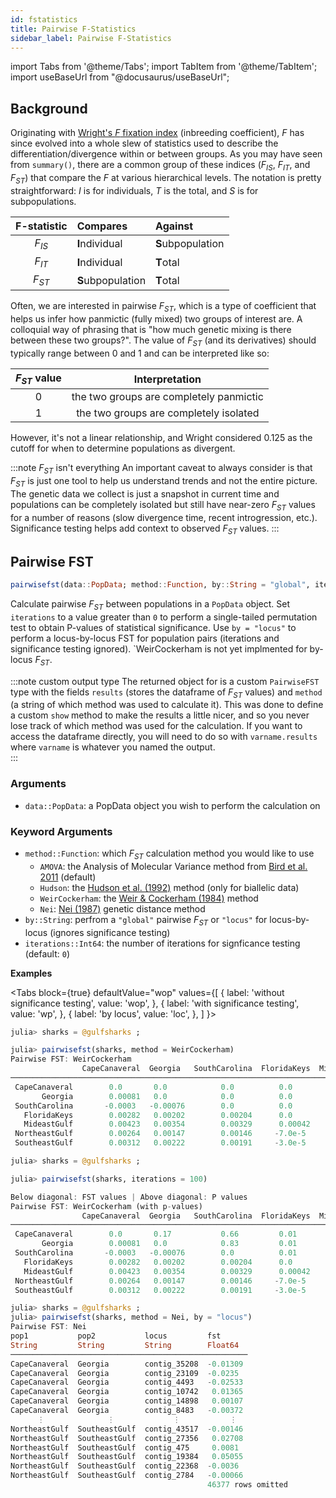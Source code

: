 ```yaml
---
id: fstatistics
title: Pairwise F-Statistics
sidebar_label: Pairwise F-Statistics
---
```

import Tabs from '@theme/Tabs';
import TabItem from '@theme/TabItem';
import useBaseUrl from "@docusaurus/useBaseUrl";

<link rel="stylesheet" href={useBaseUrl("katex/katex.min.css")} />


## Background
Originating with [Wright's $F$ fixation index](https://www.genetics.org/content/16/2/97) (inbreeding coefficient), $F$ has 
since evolved into a whole slew of statistics used to describe the differentiation/divergence within or between groups. As
you may have seen from `summary()`, there are a common group of these indices ($F_{IS}$, $F_{IT}$, and $F_{ST}$) that compare the $F$ at various hierarchical levels. The notation is pretty straightforward: $I$ is for individuals, $T$ is the total, and $S$ is for subpopulations.

| F-statistic  | Compares           |   Against         |
| :----------: |     :------       |   :----------    |
|    $F_{IS}$  |   **I**ndividual   | **S**ubpopulation |
|    $F_{IT}$  |   **I**ndividual   | **T**otal         |
|    $F_{ST}$  |  **S**ubpopulation | **T**otal         |


Often, we are interested in pairwise $F_{ST}$, which is a type of coefficient that helps us infer how panmictic (fully mixed) two groups of interest are. A colloquial way of phrasing that is "how much genetic mixing is there between these two groups?". The value of $F_{ST}$ (and its derivatives) should typically range between 0 and 1 and can be interpreted like so:

| $F_{ST}$ value    |                  Interpretation           |
| :----------:      |           :-----------------------:       |
|         0         |   the two groups are completely panmictic |
|         1         |   the two groups are completely isolated  |

However, it's not a linear relationship, and Wright considered 0.125 as the cutoff for when to determine populations as divergent.

:::note $F_{ST}$ isn't everything
An important caveat to always consider is that $F_{ST}$ is just one tool to help us understand trends and not the entire picture.
The genetic data we collect is just a snapshot in current time and populations can be completely isolated but still have near-zero
$F_{ST}$ values for a number of reasons (slow divergence time, recent introgression, etc.). Significance testing helps add context
to observed $F_{ST}$ values.
:::

## Pairwise FST
```julia
pairwisefst(data::PopData; method::Function, by::String = "global", iterations::Int64)
```
Calculate pairwise $F_{ST}$ between populations in a `PopData` object. Set `iterations` 
to a value greater than `0` to perform a single-tailed permutation test to obtain
P-values of statistical significance. Use `by = "locus"` to perform a locus-by-locus FST for
population pairs (iterations and significance testing ignored). `WeirCockerham is not yet implmented for by-locus $F_{ST}$. 

:::note custom output type
The returned object for is a custom `PairwiseFST` type with the fields `results` (stores the dataframe of $F_{ST}$ values) and `method` (a string of which method was used to calculate it). This was done to define a custom `show` method to make the results a little nicer, and so you never lose track of which method was used for the calculation. If you want to access the dataframe directly, you will need to do so with `varname.results` where `varname` is whatever you named the output.  
:::

### Arguments
- `data::PopData`: a PopData object you wish to perform the calculation on

### Keyword Arguments
- `method::Function`: which $F_{ST}$ calculation method you would like to use
    - `AMOVA`: the Analysis of Molecular Variance method from [Bird et al. 2011](https://www.researchgate.net/publication/229089010_Detecting_and_measuring_genetic_differentiation) (default)
    - `Hudson`: the [Hudson et al. (1992)](https://www.genetics.org/content/132/2/583) method (only for biallelic data)
    - `WeirCockerham`: the [Weir & Cockerham (1984)](https://www.jstor.org/stable/2408641?casa_token=_0gGbCbYpqMAAAAA:f9BvW9Xvx_8WaWSaRN4iqg0HB7KkaP21712ds28cTjhsvVQrYRTyHon7hKCcyHLcmTRA9H_1oM5iF3TZAl5xPm5gil2GmcGzHyEFFYAOl8pDVEBMQQ&seq=1#metadata_info_tab_contents) method
    - `Nei`: [Nei (1987)](https://books.google.com/books?hl=en&lr=&id=UhRSsLkjxDgC&oi=fnd&pg=PP11&ots=Qu7vO8EMmw&sig=T6cTISYEEm-hL8aWU8EgeGgzP5E#v=onepage&q&f=false) genetic distance method
- `by::String`: perfrom a `"global"` pairwise $F_{ST}$ or `"locus"` for locus-by-locus (ignores significance testing)
- `iterations::Int64`: the number of iterations for signficance testing (default: `0`)

**Examples**

<Tabs
  block={true}
  defaultValue="wop"
  values={[
    { label: 'without significance testing', value: 'wop', },
    { label: 'with significance testing', value: 'wp', },
    { label: 'by locus', value: 'loc', },
  ]
}>
<TabItem value="wop">

```julia
julia> sharks = @gulfsharks ;

julia> pairwisefst(sharks, method = WeirCockerham)
Pairwise FST: WeirCockerham
                CapeCanaveral  Georgia   SouthCarolina  FloridaKeys  MideastGulf  NortheastGulf  SoutheastGulf 
───────────────────────────────────────────────────────────────────────────────────────────────────────────────
 CapeCanaveral        0.0       0.0            0.0          0.0          0.0            0.0                0.0
       Georgia        0.00081   0.0            0.0          0.0          0.0            0.0                0.0
 SouthCarolina       -0.0003   -0.00076        0.0          0.0          0.0            0.0                0.0
   FloridaKeys        0.00282   0.00202        0.00204      0.0          0.0            0.0                0.0
   MideastGulf        0.00423   0.00354        0.00329      0.00042      0.0            0.0                0.0
 NortheastGulf        0.00264   0.00147        0.00146     -7.0e-5      -0.00023        0.0                0.0
 SoutheastGulf        0.00312   0.00222        0.00191     -3.0e-5       0.00079        0.00118            0.0
```

</TabItem>
<TabItem value="wp">

```julia
julia> sharks = @gulfsharks ;

julia> pairwisefst(sharks, iterations = 100)

Below diagonal: FST values | Above diagonal: P values
Pairwise FST: WeirCockerham (with p-values)
                CapeCanaveral  Georgia   SouthCarolina  FloridaKeys  MideastGulf  NortheastGulf  SoutheastGulf 
───────────────────────────────────────────────────────────────────────────────────────────────────────────────
 CapeCanaveral        0.0       0.17           0.66         0.01         0.01           0.08              0.01
       Georgia        0.00081   0.0            0.83         0.01         0.01           0.05              0.02
 SouthCarolina       -0.0003   -0.00076        0.0          0.01         0.01           0.09              0.03
   FloridaKeys        0.00282   0.00202        0.00204      0.0          0.23           0.6               0.65
   MideastGulf        0.00423   0.00354        0.00329      0.00042      0.0            0.64              0.18
 NortheastGulf        0.00264   0.00147        0.00146     -7.0e-5      -0.00023        0.0               0.15
 SoutheastGulf        0.00312   0.00222        0.00191     -3.0e-5       0.00079        0.00118           0.0
```

</TabItem>
<TabItem value="loc">

```julia
julia> sharks = @gulfsharks ;
julia> pairwisefst(sharks, method = Nei, by = "locus")
Pairwise FST: Nei
pop1           pop2           locus         fst      
String         String         String        Float64  
─────────────────────────────────────────────────────
CapeCanaveral  Georgia        contig_35208  -0.01309
CapeCanaveral  Georgia        contig_23109  -0.0235
CapeCanaveral  Georgia        contig_4493   -0.02533
CapeCanaveral  Georgia        contig_10742   0.01365
CapeCanaveral  Georgia        contig_14898   0.00107
CapeCanaveral  Georgia        contig_8483   -0.00372
      ⋮              ⋮             ⋮           ⋮
NortheastGulf  SoutheastGulf  contig_43517  -0.00146
NortheastGulf  SoutheastGulf  contig_27356   0.02708
NortheastGulf  SoutheastGulf  contig_475     0.0081
NortheastGulf  SoutheastGulf  contig_19384   0.05055
NortheastGulf  SoutheastGulf  contig_22368  -0.0036
NortheastGulf  SoutheastGulf  contig_2784   -0.00066
                                            46377 rows omitted
```

</TabItem>
</Tabs>